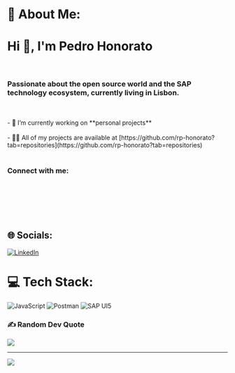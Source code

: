 # 💫 About Me:
<h1 align="left">Hi 👋, I'm Pedro Honorato</h1><br><h3 align="left">Passionate about the open source world and the SAP technology ecosystem, currently living in Lisbon.</h3><br><br>- 🔭 I’m currently working on **personal projects**<br><br>- 👨‍💻 All of my projects are available at [https://github.com/rp-honorato?tab=repositories](https://github.com/rp-honorato?tab=repositories)<br><br><h3 align="left">Connect with me:</h3><br><p align="left"><br></p><br>


## 🌐 Socials:
[![LinkedIn](https://img.shields.io/badge/LinkedIn-%230077B5.svg?logo=linkedin&logoColor=white)](https://linkedin.com/in/https://www.linkedin.com/in/pedro-honorato/) 

# 💻 Tech Stack:
![JavaScript](https://img.shields.io/badge/javascript-%23323330.svg?style=for-the-badge&logo=javascript&logoColor=%23F7DF1E) ![Postman](https://img.shields.io/badge/Postman-FF6C37?style=for-the-badge&logo=postman&logoColor=white) ![SAP UI5](https://64.media.tumblr.com/avatar_e22c0dcf9e13_128.pnj)


### ✍️ Random Dev Quote
![](https://quotes-github-readme.vercel.app/api?type=horizontal&theme=radical)

---
[![](https://visitcount.itsvg.in/api?id=rp-honorato&icon=0&color=0)](https://visitcount.itsvg.in)

<!-- Proudly created with GPRM ( https://gprm.itsvg.in ) -->
